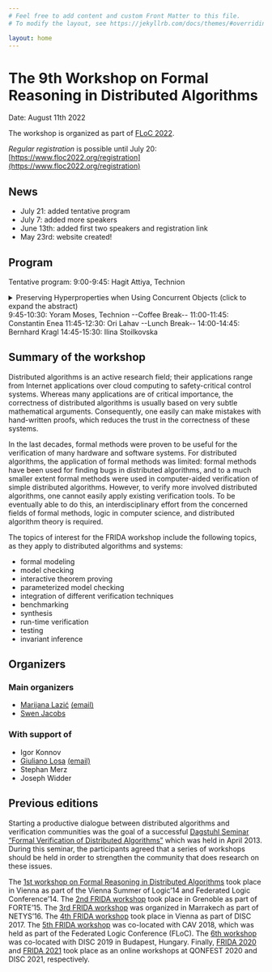 ```yaml
---
# Feel free to add content and custom Front Matter to this file.
# To modify the layout, see https://jekyllrb.com/docs/themes/#overriding-theme-defaults

layout: home
---
```


# The 9th Workshop on Formal Reasoning in Distributed Algorithms

Date: August 11th 2022

The workshop is organized as part of [FLoC 2022](https://www.floc2022.org/workshops).

*Regular registration* is possible until July 20: [https://www.floc2022.org/registration](https://www.floc2022.org/registration)

## News

* July 21: added tentative program
* July 7: added more speakers
* June 13th: added first two speakers and registration link
* May 23rd: website created!

## Program

Tentative program:
9:00-9:45: Hagit Attiya, Technion
<details>
    <summary>Preserving Hyperproperties when Using Concurrent Objects (click to expand the abstract)</summary>
      <br>
      <p>
      Linearizability, a consistency condition for concurrent objects, is known to preserve trace properties.
This suffices for modular usage of concurrent objects in applications, deriving their safety properties from the abstract object they implement.
However, other desirable properties, like average complexity and information leakage, are not trace properties.
These *hyperproperties* are not preserved by linearizable concurrent objects, especially when randomization is used.
This talk will discuss formal ways to specify concurrent objects that preserve hyperproperties and their relation with verification methods like forward / backward simulation.
We will show that certain concurrent objects cannot satisfy such specifications, and describe ways to mitigate these limitations. 
      </p>
    </details>
9:45-10:30: Yoram Moses, Technion
--Coffee Break--
11:00-11:45: Constantin Enea
11:45-12:30: Ori Lahav
--Lunch Break--
14:00-14:45: Bernhard Kragl
14:45-15:30: Ilina Stoilkovska

## Summary of the workshop

Distributed algorithms is an active research field; their applications range
from Internet applications over cloud computing to safety-critical control
systems. Whereas many applications are of critical importance, the correctness
of distributed algorithms is usually based on very subtle mathematical
arguments. Consequently, one easily can make mistakes with hand-written proofs,
which reduces the trust in the correctness of these systems.

In the last decades, formal methods were proven to be useful for the
verification of many hardware and software systems. For distributed algorithms,
the application of formal methods was limited: formal methods have been used
for finding bugs in distributed algorithms, and to a much smaller extent formal
methods were used in computer-aided verification of simple distributed
algorithms. However, to verify more involved distributed algorithms, one cannot
easily apply existing verification tools. To be eventually able to do this, an
interdisciplinary effort from the concerned fields of formal methods, logic in
computer science, and distributed algorithm theory is required.

The topics of interest for the FRIDA workshop include the following topics, as
they apply to distributed algorithms and systems:

* formal modeling
* model checking
* interactive theorem proving
* parameterized model checking
* integration of different verification techniques
* benchmarking
* synthesis
* run-time verification
* testing
* invariant inference


## Organizers

### Main organizers
* [Marijana Lazić](https://www7.in.tum.de/~lazic/) [(email)](mailto:lazic@in.tum.de)
* [Swen Jacobs](https://cispa.de/en/people/swen.jacobs)
### With support of
* Igor Konnov
* [Giuliano Losa](https://www.losa.fr/) [(email)](mailto:giuliano@losa.fr)
* Stephan Merz
* Joseph Widder

## Previous editions

Starting a productive dialogue between distributed algorithms and verification
communities was the goal of a successful [Dagstuhl Seminar “Formal Verification
of Distributed Algorithms”](https://www.dagstuhl.de/en/program/calendar/semhp/?semnr=13141)
which was held in April 2013. During this seminar,
the participants agreed that a series of workshops should be held in order to
strengthen the community that does research on these issues.

The [1st workshop on Formal Reasoning in Distributed
Algorithms](https://easychair.org/smart-program/VSL2014/FRIDA-index.html) took
place in Vienna as part of the Vienna Summer of Logic’14 and Federated Logic
Conference’14. The [2nd FRIDA
workshop](http://discotec2015.inria.fr/workshops/frida-2015/) took place in
Grenoble as part of FORTE’15. The [3rd FRIDA
workshop](https://forsyte.at/events/frida2016/) was organized in Marrakech as
part of NETYS’16. The [4th FRIDA
workshop](https://forsyte.at/events/frida2017/) took place in Vienna as part of
DISC 2017. The [5th FRIDA workshop](https://forsyte.at/events/frida2018/) was
co-located with CAV 2018, which was held as part of the Federated Logic
Conference (FLoC). The [6th
workshop](https://team.inria.fr/veridis/events/frida2019/) was co-located with
DISC 2019 in Budapest, Hungary. Finally, [FRIDA 2020](https://frida2020.galois.com/) and [FRIDA 2021](frida-2021.github.io) took place as an online workshops at QONFEST 2020 and DISC 2021, respectively.
